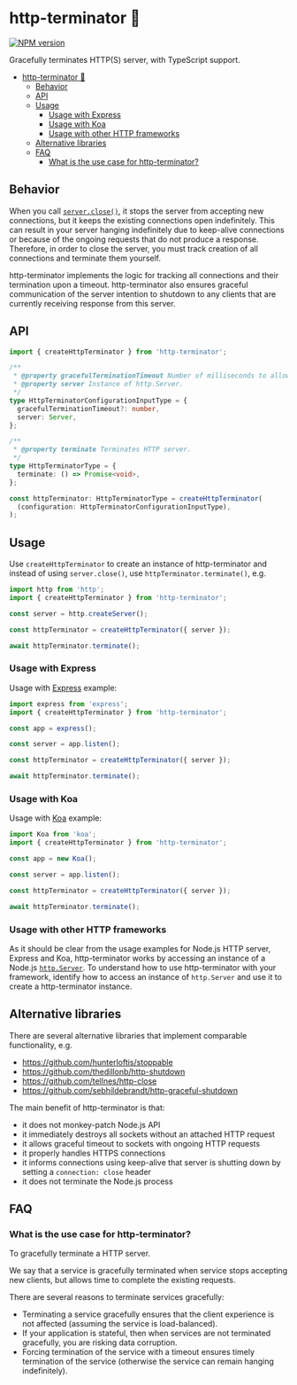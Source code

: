 # http-terminator 🦾

[![NPM version](http://img.shields.io/npm/v/@cinderblock/http-terminator.svg?style=flat-square)](https://www.npmjs.org/package/@cinderblock/http-terminator)

Gracefully terminates HTTP(S) server, with TypeScript support.

- [http-terminator 🦾](#http-terminator)
  - [Behavior](#behavior)
  - [API](#api)
  - [Usage](#usage)
    - [Usage with Express](#usage-usage-with-express)
    - [Usage with Koa](#usage-usage-with-koa)
    - [Usage with other HTTP frameworks](#usage-usage-with-other-http-frameworks)
  - [Alternative libraries](#alternative-libraries)
  - [FAQ](#faq)
    - [What is the use case for http-terminator?](#faq-what-is-the-use-case-for-http-terminator)

## Behavior

When you call [`server.close()`](https://nodejs.org/api/http.html#http_server_close_callback), it stops the server from accepting new connections, but it keeps the existing connections open indefinitely. This can result in your server hanging indefinitely due to keep-alive connections or because of the ongoing requests that do not produce a response. Therefore, in order to close the server, you must track creation of all connections and terminate them yourself.

http-terminator implements the logic for tracking all connections and their termination upon a timeout. http-terminator also ensures graceful communication of the server intention to shutdown to any clients that are currently receiving response from this server.

## API

```ts
import { createHttpTerminator } from 'http-terminator';

/**
 * @property gracefulTerminationTimeout Number of milliseconds to allow for the active sockets to complete serving the response (default: 5000).
 * @property server Instance of http.Server.
 */
type HttpTerminatorConfigurationInputType = {
  gracefulTerminationTimeout?: number,
  server: Server,
};

/**
 * @property terminate Terminates HTTP server.
 */
type HttpTerminatorType = {
  terminate: () => Promise<void>,
};

const httpTerminator: HttpTerminatorType = createHttpTerminator(
  (configuration: HttpTerminatorConfigurationInputType),
);
```

## Usage

Use `createHttpTerminator` to create an instance of http-terminator and instead of using `server.close()`, use `httpTerminator.terminate()`, e.g.

```ts
import http from 'http';
import { createHttpTerminator } from 'http-terminator';

const server = http.createServer();

const httpTerminator = createHttpTerminator({ server });

await httpTerminator.terminate();
```

### Usage with Express

Usage with [Express](https://www.npmjs.com/package/express) example:

```ts
import express from 'express';
import { createHttpTerminator } from 'http-terminator';

const app = express();

const server = app.listen();

const httpTerminator = createHttpTerminator({ server });

await httpTerminator.terminate();
```

### Usage with Koa

Usage with [Koa](https://www.npmjs.com/package/koa) example:

```ts
import Koa from 'koa';
import { createHttpTerminator } from 'http-terminator';

const app = new Koa();

const server = app.listen();

const httpTerminator = createHttpTerminator({ server });

await httpTerminator.terminate();
```

### Usage with other HTTP frameworks

As it should be clear from the usage examples for Node.js HTTP server, Express and Koa, http-terminator works by accessing an instance of a Node.js [`http.Server`](https://nodejs.org/api/http.html#http_class_http_server).
To understand how to use http-terminator with your framework, identify how to access an instance of `http.Server` and use it to create a http-terminator instance.

## Alternative libraries

There are several alternative libraries that implement comparable functionality, e.g.

- https://github.com/hunterloftis/stoppable
- https://github.com/thedillonb/http-shutdown
- https://github.com/tellnes/http-close
- https://github.com/sebhildebrandt/http-graceful-shutdown

The main benefit of http-terminator is that:

- it does not monkey-patch Node.js API
- it immediately destroys all sockets without an attached HTTP request
- it allows graceful timeout to sockets with ongoing HTTP requests
- it properly handles HTTPS connections
- it informs connections using keep-alive that server is shutting down by setting a `connection: close` header
- it does not terminate the Node.js process

## FAQ

### What is the use case for http-terminator?

To gracefully terminate a HTTP server.

We say that a service is gracefully terminated when service stops accepting new clients, but allows time to complete the existing requests.

There are several reasons to terminate services gracefully:

- Terminating a service gracefully ensures that the client experience is not affected (assuming the service is load-balanced).
- If your application is stateful, then when services are not terminated gracefully, you are risking data corruption.
- Forcing termination of the service with a timeout ensures timely termination of the service (otherwise the service can remain hanging indefinitely).
